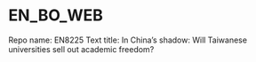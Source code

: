 # EN_BO_WEB
Repo name: EN8225
Text title: In China’s shadow: Will Taiwanese universities sell out academic freedom?